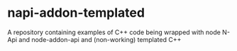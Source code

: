 # napi-addon-templated
A repository containing examples of C++ code being wrapped with node N-Api and node-addon-api and (non-working) templated C++
